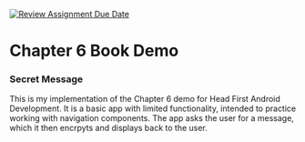 [![Review Assignment Due Date](https://classroom.github.com/assets/deadline-readme-button-24ddc0f5d75046c5622901739e7c5dd533143b0c8e959d652212380cedb1ea36.svg)](https://classroom.github.com/a/CZbM4Dmf)
# Chapter 6 Book Demo
### Secret Message
This is my implementation of the Chapter 6 demo for Head First Android Development. It is a basic app with limited functionality, intended to practice working with navigation components. The app asks the user for a message, which it then encrpyts and displays back to the user.
